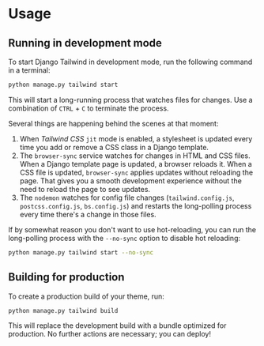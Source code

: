 # Usage

## Running in development mode

To start Django Tailwind in development mode, run the following command in a terminal:
```bash
python manage.py tailwind start
```

This will start a long-running process that watches files for changes. Use a combination of `CTRL` + `C` to terminate the process.

Several things are happening behind the scenes at that moment:

1. When *Tailwind CSS* `jit` mode is enabled, a stylesheet is updated every time you add or remove a CSS class in a Django template.
2. The `browser-sync` service watches for changes in HTML and CSS files. When a Django template page is updated, a browser reloads it. When a CSS file is updated, `browser-sync` applies updates without reloading the page. That gives you a smooth development experience without the need to reload the page to see updates.
3. The `nodemon` watches for config file changes (`tailwind.config.js`, `postcss.config.js`, `bs.config.js`) and restarts the long-polling process every time there's a change in those files.

If by somewhat reason you don't want to use hot-reloading, you can run the long-polling process with the `--no-sync` option to disable hot reloading:

```bash
python manage.py tailwind start --no-sync
```

## Building for production

To create a production build of your theme, run:

```bash
python manage.py tailwind build
```

This will replace the development build with a bundle optimized for production. No further actions are necessary; you can deploy!
